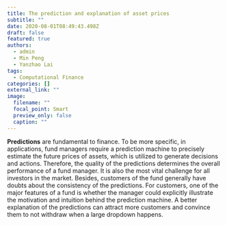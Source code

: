 ```yaml
---
title: The prediction and explanation of asset prices
subtitle: ""
date: 2020-08-01T08:49:43.498Z
draft: false
featured: true
authors:
  - admin
  - Min Peng
  - Yanzhao Lai
tags:
  - Computational Finance
categories: []
external_link: ""
image:
  filename: ""
  focal_point: Smart
  preview_only: false
  caption: ""
---
```

**Predictions** are fundamental to finance. To be more specific, in applications, fund managers require a prediction machine to precisely estimate the future prices of assets, which is utilized to generate decisions and actions. Therefore, the quality of the predictions determines the overall performance of a fund manager. It is also the most vital challenge for all investors in the market. Besides, customers of the fund generally have doubts about the consistency of the predictions. For customers, one of the major features of a fund is whether the manager could explicitly illustrate the motivation and intuition behind the prediction machine. A better explanation of the predictions can attract more customers and convince them to not withdraw when a large dropdown happens.
